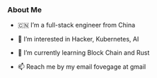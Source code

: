 
### About Me

- 🇨🇳 I’m a full-stack engineer from China

- 💞️ I’m interested in Hacker, Kubernetes, AI

- 👀 I’m currently learning Block Chain and Rust

- 📫 Reach me by my email fovegage at gmail
